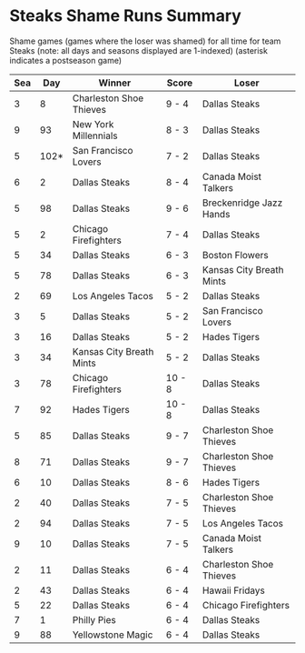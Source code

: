 # Steaks Shame Runs Summary



Shame games (games where the loser was shamed) for all time for team Steaks (note: all days and seasons displayed are 1-indexed) (asterisk indicates a postseason game)


| Sea | Day | Winner | Score | Loser | 
| ------ |------ |------ |------ |------ |
| 3 | 8 | Charleston Shoe Thieves | 9 - 4 | Dallas Steaks | 
| 9 | 93 | New York Millennials | 8 - 3 | Dallas Steaks | 
| 5 | 102* | San Francisco Lovers | 7 - 2 | Dallas Steaks | 
| 6 | 2 | Dallas Steaks | 8 - 4 | Canada Moist Talkers | 
| 5 | 98 | Dallas Steaks | 9 - 6 | Breckenridge Jazz Hands | 
| 5 | 2 | Chicago Firefighters | 7 - 4 | Dallas Steaks | 
| 5 | 34 | Dallas Steaks | 6 - 3 | Boston Flowers | 
| 5 | 78 | Dallas Steaks | 6 - 3 | Kansas City Breath Mints | 
| 2 | 69 | Los Angeles Tacos | 5 - 2 | Dallas Steaks | 
| 3 | 5 | Dallas Steaks | 5 - 2 | San Francisco Lovers | 
| 3 | 16 | Dallas Steaks | 5 - 2 | Hades Tigers | 
| 3 | 34 | Kansas City Breath Mints | 5 - 2 | Dallas Steaks | 
| 3 | 78 | Chicago Firefighters | 10 - 8 | Dallas Steaks | 
| 7 | 92 | Hades Tigers | 10 - 8 | Dallas Steaks | 
| 5 | 85 | Dallas Steaks | 9 - 7 | Charleston Shoe Thieves | 
| 8 | 71 | Dallas Steaks | 9 - 7 | Charleston Shoe Thieves | 
| 6 | 10 | Dallas Steaks | 8 - 6 | Hades Tigers | 
| 2 | 40 | Dallas Steaks | 7 - 5 | Charleston Shoe Thieves | 
| 2 | 94 | Dallas Steaks | 7 - 5 | Los Angeles Tacos | 
| 9 | 10 | Dallas Steaks | 7 - 5 | Canada Moist Talkers | 
| 2 | 11 | Dallas Steaks | 6 - 4 | Charleston Shoe Thieves | 
| 2 | 43 | Dallas Steaks | 6 - 4 | Hawaii Fridays | 
| 5 | 22 | Dallas Steaks | 6 - 4 | Chicago Firefighters | 
| 7 | 1 | Philly Pies | 6 - 4 | Dallas Steaks | 
| 9 | 88 | Yellowstone Magic | 6 - 4 | Dallas Steaks | 


